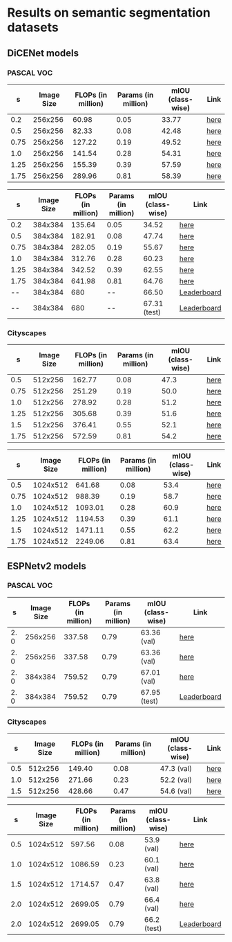 # Results on semantic segmentation datasets


## DiCENet models

### PASCAL VOC

| s | Image Size | FLOPs (in million) | Params (in million) | mIOU (class-wise) | Link |
|---|---|---|---|---|---|
| 0.2 | 256x256 | 60.98 | 0.05 | 33.77 | [here](/model/segmentation/model_zoo/dicenet/dicenet_s_0.2_pascal_256x256.pth) |
| 0.5 | 256x256 | 82.33 | 0.08 | 42.48 | [here](/model/segmentation/model_zoo/dicenet/dicenet_s_0.5_pascal_256x256.pth) |
| 0.75 | 256x256 | 127.22 | 0.19 | 49.52 | [here](/model/segmentation/model_zoo/dicenet/dicenet_s_0.75_pascal_256x256.pth) |
| 1.0 | 256x256 | 141.54 | 0.28 | 54.31 | [here](/model/segmentation/model_zoo/dicenet/dicenet_s_1.0_pascal_256x256.pth) |
| 1.25 | 256x256 | 155.39 | 0.39 | 57.59 | [here](/model/segmentation/model_zoo/dicenet/dicenet_s_1.25_pascal_256x256.pth) |
| 1.75 | 256x256 | 289.96 | 0.81 | 58.39 | [here](/model/segmentation/model_zoo/dicenet/dicenet_s_1.75_pascal_256x256.pth) |


| s | Image Size | FLOPs (in million) | Params (in million) | mIOU (class-wise) | Link |
|---|---|---|---|---|---|
| 0.2 | 384x384 | 135.64 | 0.05 | 34.52 | [here](/model/segmentation/model_zoo/dicenet/dicenet_s_0.2_pascal_384x384.pth) |
| 0.5 | 384x384 | 182.91 | 0.08 | 47.74 | [here](/model/segmentation/model_zoo/dicenet/dicenet_s_0.5_pascal_384x384.pth) |
| 0.75 | 384x384 | 282.05 | 0.19 | 55.67 | [here](/model/segmentation/model_zoo/dicenet/dicenet_s_0.75_pascal_384x384.pth) |
| 1.0 | 384x384 | 312.76 | 0.28 | 60.23 | [here](/model/segmentation/model_zoo/dicenet/dicenet_s_1.0_pascal_384x384.pth) |
| 1.25 | 384x384 | 342.52 | 0.39 | 62.55 | [here](/model/segmentation/model_zoo/dicenet/dicenet_s_1.25_pascal_384x384.pth) |
| 1.75 | 384x384 | 641.98 | 0.81 | 64.76 | [here](/model/segmentation/model_zoo/dicenet/dicenet_s_1.75_pascal_384x384.pth) |
| -- | 384x384 | 680 | -- | 66.50 | [Leaderboard](http://host.robots.ox.ac.uk:8080/anonymous/Q8DARH.html) |
| -- | 384x384 | 680 | -- | 67.31 (test) | [Leaderboard](http://host.robots.ox.ac.uk:8080/anonymous/T44DHQ.html) |


### Cityscapes

| s | Image Size | FLOPs (in million) | Params (in million) | mIOU (class-wise) | Link |
|---|---|---|---|---|---|
| 0.5 | 512x256 | 162.77 | 0.08 | 47.3 | [here](/model/segmentation/model_zoo/dicenet/dicenet_s_0.5_city_512x256.pth) |
| 0.75 | 512x256 | 251.29 | 0.19 | 50.0 | [here](/model/segmentation/model_zoo/dicenet/dicenet_s_0.75_city_512x256.pth) |
| 1.0 | 512x256 | 278.92 | 0.28 | 51.2 | [here](/model/segmentation/model_zoo/dicenet/dicenet_s_1.0_city_512x256.pth) |
| 1.25 | 512x256 | 305.68 | 0.39 | 51.6 | [here](/model/segmentation/model_zoo/dicenet/dicenet_s_1.25_city_512x256.pth) |
| 1.5 | 512x256 | 376.41 | 0.55 | 52.1 | [here](/model/segmentation/model_zoo/dicenet/dicenet_s_1.5_city_512x256.pth) |
| 1.75 | 512x256 | 572.59 | 0.81 | 54.2 | [here](/model/segmentation/model_zoo/dicenet/dicenet_s_1.75_city_512x256.pth) |

| s | Image Size | FLOPs (in million) | Params (in million) | mIOU (class-wise) | Link |
|---|---|---|---|---|---|
| 0.5 | 1024x512 | 641.68 | 0.08 | 53.4 | [here](/model/segmentation/model_zoo/dicenet/dicenet_s_0.5_city_1024x512.pth) |
| 0.75 | 1024x512 | 988.39 | 0.19 | 58.7 | [here](/model/segmentation/model_zoo/dicenet/dicenet_s_0.75_city_1024x512.pth) |
| 1.0 | 1024x512 | 1093.01 | 0.28 | 60.9 | [here](/model/segmentation/model_zoo/dicenet/dicenet_s_1.0_city_1024x512.pth) |
| 1.25 | 1024x512 | 1194.53 | 0.39 | 61.1 | [here](/model/segmentation/model_zoo/dicenet/dicenet_s_1.25_city_1024x512.pth) |
| 1.5 | 1024x512 | 1471.11 | 0.55 | 62.2 | [here](/model/segmentation/model_zoo/dicenet/dicenet_s_1.5_city_1024x512.pth) |
| 1.75 | 1024x512 | 2249.06 | 0.81 | 63.4 | [here](/model/segmentation/model_zoo/dicenet/dicenet_s_1.75_city_1024x512.pth) |


## ESPNetv2 models


### PASCAL VOC

| s | Image Size | FLOPs (in million) | Params (in million) | mIOU (class-wise) | Link |
|---|---|---|---|---|---|
| 2. 0 | 256x256 | 337.58 | 0.79 |  63.36 (val) | [here](/model/segmentation/model_zoo/espnetv2/espnetv2_s_2.0_pascal_256x256.pth) |
| 2. 0 | 256x256 | 337.58 | 0.79 |  63.36 (val) | [here](/model/segmentation/model_zoo/espnetv2/espnetv2_s_2.0_pascal_256x256.pth) |
| 2. 0 | 384x384 | 759.52 | 0.79 | 67.01 (val) | [here](/model/segmentation/model_zoo/espnetv2/espnetv2_s_2.0_pascal_384x384.pth) |
| 2. 0 | 384x384 | 759.52 | 0.79 | 67.95 (test) | [Leaderboard](http://host.robots.ox.ac.uk:8080/anonymous/DAMVRR.html) |

### Cityscapes

| s | Image Size | FLOPs (in million) | Params (in million) | mIOU (class-wise) | Link |
|---|---|---|---|---|---|
| 0.5 | 512x256 | 149.40 | 0.08 | 47.3 (val) | [here](/model/segmentation/model_zoo/espnetv2/espnetv2_s_0.5_city_512x256.pth) |
| 1.0 | 512x256 | 271.66 | 0.23 | 52.2 (val) | [here](/model/segmentation/model_zoo/espnetv2/espnetv2_s_1.0_city_512x256.pth) |
| 1.5 | 512x256 | 428.66 | 0.47 |  54.6 (val) | [here](/model/segmentation/model_zoo/espnetv2/espnetv2_s_1.5_city_512x256.pth) |
<!--
| 2. 0 | 512x256 | 674.78 | 0.79 | 50.4 (val) | [here](/model/segmentation/model_zoo/espnetv2/espnetv2_s_2.0_city_512x256.pth) |
-->
| s | Image Size | FLOPs (in million) | Params (in million) | mIOU (class-wise) | Link |
|---|---|---|---|---|---|
| 0.5 | 1024x512 |  597.56 | 0.08 |  53.9 (val) | [here](/model/segmentation/model_zoo/espnetv2/espnetv2_s_0.5_city_1024x512.pth)|
| 1.0 | 1024x512 | 1086.59 | 0.23 |  60.1 (val) | [here](/model/segmentation/model_zoo/espnetv2/espnetv2_s_1.0_city_1024x512.pth)|
| 1.5 | 1024x512 | 1714.57 | 0.47 | 63.8 (val) | [here](/model/segmentation/model_zoo/espnetv2/espnetv2_s_1.5_city_1024x512.pth)|
| 2.0 | 1024x512 | 2699.05 | 0.79 | 66.4 (val) | [here](/model/segmentation/model_zoo/espnetv2/espnetv2_s_2.0_city_1024x512.pth)|
| 2.0 | 1024x512 | 2699.05 | 0.79 | 66.2 (test) | [Leaderboard](https://www.cityscapes-dataset.com/benchmarks/) |

